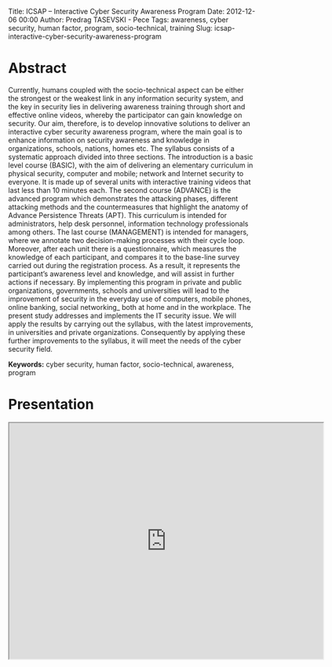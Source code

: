 Title: ICSAP – Interactive Cyber Security Awareness Program
Date: 2012-12-06 00:00
Author: Predrag TASEVSKI - Pece
Tags: awareness, cyber security, human factor, program, socio-technical, training
Slug: icsap-interactive-cyber-security-awareness-program

Abstract
========

Currently, humans coupled with the socio-technical aspect can be either
the strongest or the weakest link in any information security system,
and the key in security lies in delivering awareness training through
short and effective online videos, whereby the participator can gain
knowledge on security. Our aim, therefore, is to develop innovative
solutions to deliver an interactive cyber security awareness program,
where the main goal is to enhance information on security awareness and
knowledge in organizations, schools, nations, homes etc. The syllabus
consists of a systematic approach divided into three sections. The
introduction is a basic level course (BASIC), with the aim of delivering
an elementary curriculum in physical security, computer and mobile;
network and Internet security to everyone. It is made up of several
units with interactive training videos that last less than 10 minutes
each. The second course (ADVANCE) is the advanced program which
demonstrates the attacking phases, different attacking methods and the
countermeasures that highlight the anatomy of Advance Persistence
Threats (APT). This curriculum is intended for administrators, help desk
personnel, information technology professionals among others. The last
course (MANAGEMENT) is intended for managers, where we annotate two
decision-making processes with their cycle loop. Moreover, after each
unit there is a questionnaire, which measures the knowledge of each
participant, and compares it to the base-line survey carried out during
the registration process. As a result, it represents the participant’s
awareness level and knowledge, and will assist in further actions if
necessary. By implementing this program in private and public
organizations, governments, schools and universities will lead to the
improvement of security in the everyday use of computers, mobile phones,
online banking, social networking\_ both at home and in the workplace.
The present study addresses and implements the IT security issue. We
will apply the results by carrying out the syllabus, with the latest
improvements, in universities and private organizations. Consequently by
applying these further improvements to the syllabus, it will meet the
needs of the cyber security field.

</p>

**Keywords:** cyber security, human factor, socio-technical, awareness,
program

Presentation
============

<iframe src="https://docs.google.com/file/d/0B1472nuKPMN5ZHlocUFFc2o2UWM/preview" width="640" height="480"></iframe>
